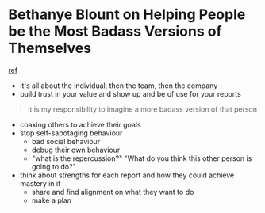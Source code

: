# Bethanye Blount on Helping People be the Most Badass Versions of Themselves
[ref](https://blog.coleadership.com/bethanye-blount-on-helping-people-be-the-most-badass-versions-of-themselves/)

- it's all about the individual, then the team, then the company
- build trust in your value and show up and be of use for your reports
> it is my responsibility to imagine a more badass version of that person
  - coaxing others to achieve their goals
- stop self-sabotaging behaviour
  - bad social behaviour
  - debug their own behaviour
  - "what is the repercussion?" "What do you think this other person is going to do?"
- think about strengths for each report and how they could achieve mastery in it
  - share and find alignment on what they want to do
  - make a plan